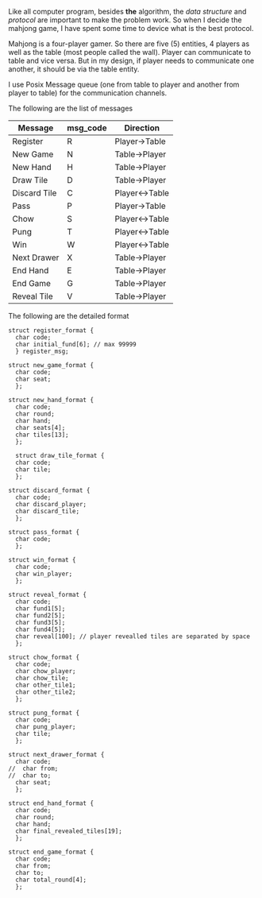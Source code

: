 Like all computer program, besides **the** algorithm, the _data structure_ and _protocol_ are important to make the problem work.  So when I decide the mahjong game, I have spent some time to device what is the best protocol.

Mahjong is a four-player gamer.  So there are five (5) entities, 4 players as well as the table (most people called the wall).  Player can communicate to table and vice versa.  But in my design, if player needs to communicate one another, it should be via the table entity.

I use Posix Message queue (one from table to player and another from player to table) for the communication channels.

The following are the list of messages

| Message    | msg_code | Direction | 
| -----------| ---------| --------------| 
| Register   | R        | Player->Table | 
| New Game   | N        | Table->Player | 
| New Hand   | H        | Table->Player | 
| Draw Tile  | D        | Table->Player | 
| Discard Tile |  C     | Player<->Table | 
| Pass       | P        | Player->Table | 
| Chow       | S        | Player<->Table | 
| Pung       | T        | Player<->Table | 
| Win        | W        | Player<->Table | 
| Next Drawer | X       | Table->Player | 
| End Hand   | E        | Table->Player | 
| End Game   | G        | Table->Player | 
| Reveal Tile | V       | Table->Player | 

The following are the detailed format

```
struct register_format {
  char code;
  char initial_fund[6]; // max 99999
  } register_msg;

struct new_game_format {
  char code;
  char seat;
  };
  
struct new_hand_format {
  char code;
  char round;
  char hand;
  char seats[4];
  char tiles[13];
  };
  
  struct draw_tile_format {
  char code;
  char tile;
  };

struct discard_format {
  char code;
  char discard_player;
  char discard_tile;
  };
  
struct pass_format {
  char code;
  };
  
struct win_format {
  char code;
  char win_player;
  };
  
struct reveal_format {
  char code;
  char fund1[5];
  char fund2[5];
  char fund3[5];
  char fund4[5];
  char reveal[100]; // player revealled tiles are separated by space
  };
  
struct chow_format {
  char code;
  char chow_player;
  char chow_tile;
  char other_tile1;
  char other_tile2;
  };
  
struct pung_format {
  char code;
  char pung_player;
  char tile;
  };

struct next_drawer_format {
  char code;
//  char from;
//  char to;
  char seat;
  };
  
struct end_hand_format {
  char code;
  char round;
  char hand;
  char final_revealed_tiles[19];
  };

struct end_game_format {
  char code;
  char from;
  char to;
  char total_round[4];
  };
```
  

  
  
  
  
  

  
